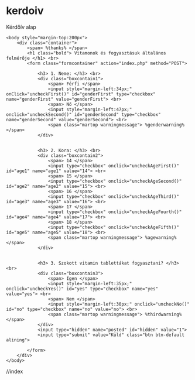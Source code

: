 # kerdoiv
Kérdőív alap

<!DOCTYPE html>
<html>
    <head>
        <meta http-equiv="X-UA-Compatible" content="IE=edge">
        <meta name="viewport" content="width=device-width, initial-scale=1">
        <meta charset="UTF-8">
        <link rel="stylesheet" type="text/css" href="css/bootstrap-3.3.5-dist/css/bootstrap.min.css?%rand%">
        <link rel="stylesheet" type="text/css" href="css/base.css?%rand%">
        <link rel="stylesheet" type="text/css" href="css/bootstrap-3.3.5-dist/css/bootstrap_overwrite.css?%rand%">
        <script src="https://ajax.googleapis.com/ajax/libs/jquery/1.11.3/jquery.min.js"></script>
        <script src="https://maxcdn.bootstrapcdn.com/bootstrap/3.3.5/js/bootstrap.min.js"></script>
        <script src="/js/base.js?%rand%"></script>
        <link href='https://fonts.googleapis.com/css?family=Open+Sans:400,300,300italic,400italic,600,600italic,700,700italic,800italic,800' rel='stylesheet' type='text/css'>
        <link href='https://fonts.googleapis.com/css?family=Montserrat:400,700' rel='stylesheet' type='text/css'>
        <meta charset="UTF-8">
        <title> %title% </title>
    </head>

    <body style="margin-top:200px">
        <div class="container">
            <span> %thanks% </span>
            <h1 class="bold"> Vitamonok és fogyasztásuk általános felmérője </h1> <br>
            <form class="formcontainer" action="index.php" method="POST">

                <h3> 1. Neme: </h3> <br>
                <div class="boxcontain1">
                    <span> Férfi </span>
                    <input style="margin-left:34px;" onClick="uncheckFirst()" id="genderFirst" type="checkbox" name="genderFirst" value="genderFirst"> <br>
                    <span> Nő </span> 
                    <input style="margin-left:47px;" onclick="uncheckSecond()" id="genderSecond" type="checkbox" name="genderSecond" value="genderSecond"> <br>
                    <span class="martop warningmessage"> %genderwarning% </span>
                </div>


                <h3> 2. Kora: </h3> <br>
                <div class="boxcontain2">
                    <span> 14 </span>
                    <input type="checkbox" onclick="uncheckAgeFirst()" id="age1" name="age1" value="14"> <br>
                    <span> 15 </span>
                    <input type="checkbox" onclick="uncheckAgeSecond()" id="age2" name="age2" value="15"> <br>
                    <span> 16 </span>
                    <input type="checkbox" onclick="uncheckAgeThird()" id="age3" name="age3" value="16"> <br>
                    <span> 17 </span>
                    <input type="checkbox" onclick="uncheckAgeFourth()" id="age4" name="age4" value="17"> <br>
                    <span> 18 </span>
                    <input type="checkbox" onclick="uncheckAgeFifth()" id="age5" name="age5" value="18"> <br>
                    <span class="martop warningmessage"> %agewarning% </span>
                </div>


                <h3> 3. Szokott vitamin tablettákat fogyasztani? </h3> <br>
                <div class="boxcontain3">
                    <span> Igen </span>
                    <input style="margin-left:35px;" onclick="uncheckYes()" id="yes" type="checkbox" name="yes" value="yes"> <br>
                    <span> Nem </span>
                    <input style="margin-left:30px;" onclick="uncheckNo()" id="no" type="checkbox" name="no" value="no"> <br>
                    <span class="martop warningmessage"> %thirdwarning% </span>
                </div>
                <input type="hidden" name="posted" id="hidden" value="1">
                <input type="submit" value="Küld" class="btn btn-default alining">

            </form>
        </div>
    </body>
</html>

//index
<?php

include (__DIR__ . '/../lib/header.php');

//error_reporting(E_ALL);
//ini_set('display_errors', 1);

$content = loadFile('index.html');
$title = "Teszt";
$_POST = array_map("htmlspecialchars", $_POST);
$_GET = array_map("htmlspecialchars", $_GET);

$cb1 = empty($_POST["genderFirst"]) ? false : true;
$cb2 = empty($_POST["genderSecond"]) ? false : true;
$cb3 = empty($_POST["age1"]) ? false : true;
$cb4 = empty($_POST["age2"]) ? false : true;
$cb5 = empty($_POST["age3"]) ? false : true;
$cb6 = empty($_POST["age4"]) ? false : true;
$cb7 = empty($_POST["age5"]) ? false : true;
$cb8 = empty($_POST["yes"]) ? false : true;
$cb9 = empty($_POST["no"]) ? false : true;
$cb10 = empty($_POST["posted"]) ? false : true;

if (isset($_POST["posted"])) {
    if (!empty($cb10)) {
        $thanks = "Köszönjük, hogy kitöltötte a kérdőívet! ";
    }
    if (empty($cb1) && empty($cb2)) {
        $genderwarning .= "Kérjük adja meg a nemét! ";
    }
    $cb1 = $_SESSION["genderFirst"];
    $cb2 = $_SESSION["genderSecond"];

    if (empty($cb3) && empty($cb4) && empty($cb5) && empty($cb6) && empty($cb7)) {
        $agewarning .= "Kérjük adja meg a korát! ";
    }
    $cb3 = $_SESSION["age1"];
    $cb4 = $_SESSION["age2"];
    $cb5 = $_SESSION["age3"];
    $cb6 = $_SESSION["age4"];
    $cb7 = $_SESSION["age5"];

    if (empty($cb8) && empty($cb9)) {
        $thirdwarning .= "Kérjük válaszoljon a harmadik kérdésre ";
    }
    $cb8 = $_SESSION["yes"];
    $cb9 = $_SESSION["no"];
    
} else {
    
}

include (__DIR__ . '/../lib/footer.php');

//footer
<?php

if(empty($redirect)){
    $output = str_replace('%content%', $content, $output);
    $output = str_replace('%title%', $title, $output);
    $output = str_replace('%rand%', mt_rand(1, 9999999999), $output);
    $output = str_replace('%genderwarning%', $genderwarning, $output);
    $output = str_replace('%agewarning%', $agewarning, $output);
    $output = str_replace('%thirdwarning%', $thirdwarning, $output);
    $output = str_replace('%thanks%', $thanks, $output);
    //$output = str_replace('%horse%', $generated, $output);
    //$output = str_replace('%teglalapkerulete%', $teglalapkerulete, $output);
    //$output = str_replace('%teglalapterulete%', $teglalapterulete, $output);
    //$output = str_replace('%teglatestfelszine%', $teglatestfelszine, $output);
    //$output = str_replace('%teglatestterfogata%', $teglatestterfogata, $output);
    echo $output;
} else {
    header('location:' . $redirect);
}

exit;

//header
<?php

include (__DIR__ . '/lib.php');
$content = "";
$output = loadFile('base.html');

//lib
<?php

function loadFile($file){
    return file_get_contents(__DIR__.'/../templates/'.$file);
}

//basejs

function uncheckFirst() {
    document.getElementById("genderFirst").checked = true;
    document.getElementById("genderSecond").checked = false;
}
function uncheckSecond() {
    document.getElementById("genderFirst").checked = false;
    document.getElementById("genderSecond").checked = true;
}
function uncheckAgeFirst() {
    document.getElementById("age1").checked = true;
    document.getElementById("age2").checked = false;
    document.getElementById("age3").checked = false;
    document.getElementById("age4").checked = false;
    document.getElementById("age5").checked = false;
}
function uncheckAgeSecond() {
    document.getElementById("age1").checked = false;
    document.getElementById("age2").checked = true;
    document.getElementById("age3").checked = false;
    document.getElementById("age4").checked = false;
    document.getElementById("age5").checked = false;
}
function uncheckAgeThird() {
    document.getElementById("age1").checked = false;
    document.getElementById("age2").checked = false;
    document.getElementById("age3").checked = true;
    document.getElementById("age4").checked = false;
    document.getElementById("age5").checked = false;
}
function uncheckAgeFourth() {
    document.getElementById("age1").checked = false;
    document.getElementById("age2").checked = false;
    document.getElementById("age3").checked = false;
    document.getElementById("age4").checked = true;
    document.getElementById("age5").checked = false;
}
function uncheckAgeFifth() {
    document.getElementById("age1").checked = false;
    document.getElementById("age2").checked = false;
    document.getElementById("age3").checked = false;
    document.getElementById("age4").checked = false;
    document.getElementById("age5").checked = true;
}
function uncheckYes() {
    document.getElementById("yes").checked = true;
    document.getElementById("no").checked = false;
}
function uncheckNo() {
    document.getElementById("yes").checked = false;
    document.getElementById("no").checked = true;
}

//document.cookie = "username=John Doe; expires ";

$('input[type=text]').on('keyup', function (e) {
    if (e.which === 13) {
        e.preventDefault();
    }
});

//basecss

body {
    margin:0px auto;
    padding:0px;
}
body, html, p{
    font-family:'Open Sans', sans-serif;
    color:black;
    font-size:18px;
    line-height:24px;
    padding:0px;
    margin:0px;
}
h1,h2,h3 {
    font-family:'Montserrat', sans-serif;
    text-transform:uppercase;
    color:#21252b;
    letter-spacing:-0.04em;
}
h1 {
    font-size: 32px;
}
h2 {}
h3 {
    font-weight:700;
    font-size:20px;
}
input[type="text"] {     
    font-family:'Open Sans', sans-serif;
    padding-left:20px;
    width:250px;
}
input[type="checkbox"]{
    margin-left:50px;
    width:17px;
    height:17px;
}
.inpcust {
    padding-left:20px;
    width:450px;
    background-color:#efefef;
    height:50px;
    border:none;
    outline:none;
}
.formcontainer{
    width:100%;
    float:left;
}
.boxcontain1{
    margin-left:75px;
}
.boxcontain2{
    margin-left:75px;
}
.boxcontain3{
    margin-left:75px;
}
.martop{
    margin-top:25px;
}
.warningmessage{
    color: #CC0000;
    text-transform:uppercase;
    font-weight:700;
}
.alining{
    width:150px;
}

//
